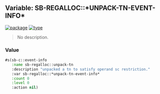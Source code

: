 ## Variable: SB-REGALLOC::\*UNPACK-TN-EVENT-INFO\*
[![package](https://img.shields.io/badge/Package-SB--REGALLOC-5f9ea0.svg?style=social&colorA=999999)](../) [![type](https://img.shields.io/badge/Type-Variable-5f9ea0.svg?style=social&colorA=999999)](../#variable) 

> No description.

### Value
```cl
#s(sb-c::event-info
   :name sb-regalloc::unpack-tn
   :description "unpacked a tn to satisfy operand sc restriction."
   :var sb-regalloc::*unpack-tn-event-info*
   :count 0
   :level 0
   :action nil)
```
